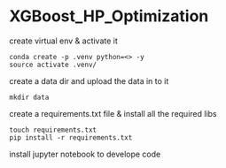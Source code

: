 # XGBoost_HP_Optimization

create virtual env & activate it
```
conda create -p .venv python=<> -y
source activate .venv/
```

create a data dir and upload the data in to it
```
mkdir data
```
create a requirements.txt file & install all the required libs
```
touch requirements.txt
pip install -r requirements.txt
```

install jupyter notebook to develope code
```